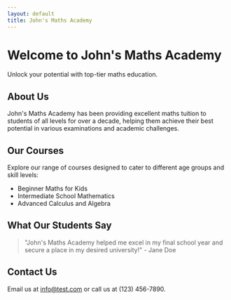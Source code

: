 ```yaml
---
layout: default
title: John's Maths Academy
---
```


# Welcome to John's Maths Academy
Unlock your potential with top-tier maths education.

## About Us
John's Maths Academy has been providing excellent maths tuition to students of all levels for over a decade, helping them achieve their best potential in various examinations and academic challenges.

## Our Courses
Explore our range of courses designed to cater to different age groups and skill levels:
- Beginner Maths for Kids
- Intermediate School Mathematics
- Advanced Calculus and Algebra

## What Our Students Say
>"John's Maths Academy helped me excel in my final school year and secure a place in my desired university!" - Jane Doe

## Contact Us
Email us at [info@test.com](mailto:info@test.com) or call us at (123) 456-7890.

